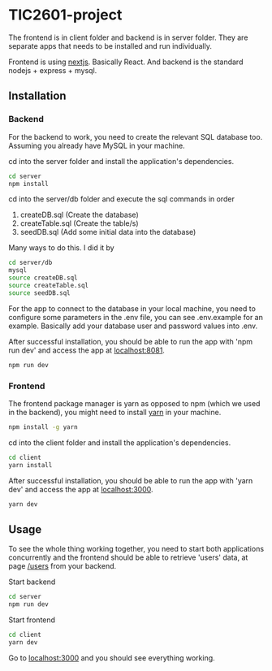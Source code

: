 # TIC2601-project

The frontend is in client folder and backend is in server folder.
They are separate apps that needs to be installed and run individually.

Frontend is using [nextjs](https://nextjs.org/). Basically React. And backend is the standard nodejs + express + mysql.

## Installation

### Backend

For the backend to work, you need to create the relevant SQL database too.
Assuming you already have MySQL in your machine.

cd into the server folder and install the application's dependencies.

```bash
cd server
npm install
```

cd into the server/db folder and execute the sql commands in order

1. createDB.sql (Create the database)
2. createTable.sql (Create the table/s)
3. seedDB.sql (Add some initial data into the database)

Many ways to do this. I did it by

```bash
cd server/db
mysql
source createDB.sql
source createTable.sql
source seedDB.sql
```

For the app to connect to the database in your local machine, you need to configure some parameters in the .env file, you can see .env.example for an example. Basically add your database user and password values into .env.

After successful installation, you should be able to run the app with 'npm run dev' and access the app at [localhost:8081](http://localhost:8081/).

```bash
npm run dev
```

### Frontend

The frontend package manager is yarn as opposed to npm (which we used in the backend), you might need to install [yarn](https://yarnpkg.com/getting-started/install) in your machine.

```bash
npm install -g yarn
```

cd into the client folder and install the application's dependencies.

```bash
cd client
yarn install
```

After successful installation, you should be able to run the app with 'yarn dev' and access the app at [localhost:3000](http://localhost:3000/).

```bash
yarn dev
```

## Usage

To see the whole thing working together, you need to start both applications concurrently and the frontend should be able to retrieve 'users' data, at page [/users](http://localhost:3000/users) from your backend.

Start backend

```bash
cd server
npm run dev
```

Start frontend

```bash
cd client
yarn dev
```

Go to [localhost:3000](http://localhost:3000/) and you should see everything working.
